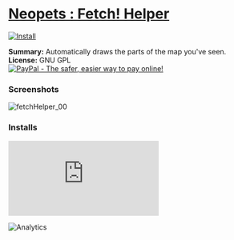 # [Neopets : Fetch! Helper](.)

[![Install](../../resources/image/install_button.jpg)](../../../../raw/master/scripts/Neopets_Fetch_Helper/117677.user.js)

**Summary:** Automatically draws the parts of the map you've seen.<br />
**License:** GNU GPL<br />
[![PayPal - The safer, easier way to pay online!](https://www.paypalobjects.com/en_US/i/btn/btn_donate_SM.gif "PayPal - The safer, easier way to pay online!")](https://goo.gl/DNfg2w)

### Screenshots

![fetchHelper_00](fetchHelper_00.png)

### Installs

![Daily installs](https://gm.wesley.eti.br/count.php?id=scripts/Neopets_Fetch_Helper/117677.user.js&type=image)

![Analytics](https://ga-beacon.appspot.com/UA-462297-6/master/Neopets_Fetch_Helper?pixel)
